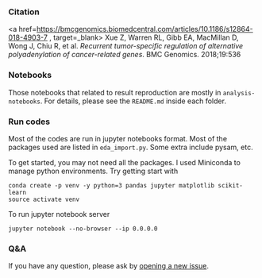 ### Citation

<a href=https://bmcgenomics.biomedcentral.com/articles/10.1186/s12864-018-4903-7
, target=_blank> Xue Z, Warren RL, Gibb EA, MacMillan D, Wong J, Chiu R, et al.
<cite>Recurrent tumor-specific regulation of alternative polyadenylation of
cancer-related genes</cite>. BMC Genomics. 2018;19:536</a>

### Notebooks

Those notebooks that related to result reproduction are mostly in
`analysis-notebooks`. For details, please see the `README.md` inside each
folder.


### Run codes

Most of the codes are run in jupyter notebooks format. Most of the packages used
are listed in `eda_import.py`. Some extra include pysam, etc.

To get started, you may not need all the packages. I used Miniconda to manage
python environments. Try getting start with

```
conda create -p venv -y python=3 pandas jupyter matplotlib scikit-learn
source activate venv
```

To run jupyter notebook server

```
jupyter notebook --no-browser --ip 0.0.0.0
```

### Q&A

If you have any question, please ask by
[opening a new issue](https://github.com/bcgsc/tasrkleat-TCGA-analysis-scripts/issues/new?template=-your-question-.md).
